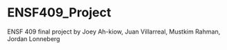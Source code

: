 # ENSF409_Project
ENSF 409 final project by Joey Ah-kiow, Juan Villarreal, Mustkim Rahman, Jordan Lonneberg
